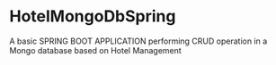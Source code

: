 # HotelMongoDbSpring
A basic SPRING BOOT APPLICATION performing CRUD operation in a Mongo database based on Hotel Management
